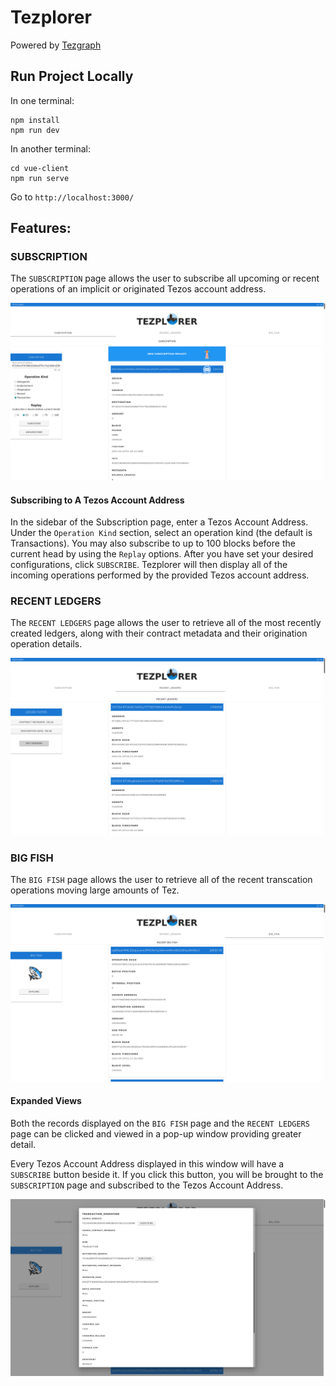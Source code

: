 # Tezplorer
Powered by [Tezgraph](www.tezgraph.com)

## Run Project Locally
In one terminal:
```
npm install 
npm run dev
```
In another terminal:
```
cd vue-client
npm run serve
```
Go to `http://localhost:3000/`

## Features:

### SUBSCRIPTION
The `SUBSCRIPTION` page allows the user to subscribe all upcoming or recent operations of an implicit or originated Tezos account address.

<img src="./public/images/sub-with-new.png">

#### Subscribing to A Tezos Account Address
In the sidebar of the Subscription page, enter a Tezos Account Address. Under the `Operation Kind` section, select an operation kind (the default is Transactions). You may also subscribe to up to 100 blocks before the current head by using the `Replay` options. After you have set your desired configurations, click `SUBSCRIBE`. Tezplorer will then display all of the incoming operations performed by the provided Tezos account address.

### RECENT LEDGERS
The `RECENT LEDGERS` page allows the user to retrieve all of the most recently created ledgers, along with their contract metadata and their origination operation details.

<img src="./public/images/ledgers.png">

### BIG FISH
The `BIG FISH` page allows the user to retrieve all of the recent transcation operations moving large amounts of Tez. 

<img src="./public/images/big-fish.png">

#### Expanded Views
Both the records displayed on the `BIG FISH` page and the `RECENT LEDGERS` page can be clicked and viewed in a pop-up window providing greater detail. 

Every Tezos Account Address displayed in this window will have a `SUBSCRIBE` button beside it. If you click this button, you will be brought to the `SUBSCRIPTION` page and subscribed to the Tezos Account Address.

<img src="./public/images/expanded-view.png">

